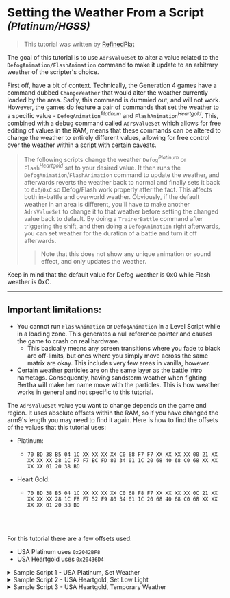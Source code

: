 # Setting the Weather From a Script <sup>*(Platinum/HGSS)*</sup>

> This tutorial was written by [RefinedPlat](https://www.romhacking.net/community/6532/)

The goal of this tutorial is to use `AdrsValueSet` to alter a value related to the `DefogAnimation/FlashAnimation` command to make it update to an arbitrary weather of the scripter's choice.

First off, have a bit of context. Technically, the Generation 4 games have a command dubbed `ChangeWeather` that would alter the weather currently loaded by the area. Sadly, this command is dummied out, and will not work. However, the games do feature a pair of commands that set the weather to a specific value - `DefogAnimation`<sup>*Platinum*</sup> and `FlashAnimation`<sup>*Heartgold*</sup>. This, combined with a debug command called `AdrsValueSet` which allows for free editing of values in the RAM, means that these commands can be altered to change the weather to entirely different values, allowing for free control over the weather within a script with certain caveats.

>The following scripts change the weather `Defog`<sup>*Platinum*</sup> or `Flash`<sup>*Heartgold*</sup> set to your desired value. It then runs the `DefogAnimation`/`FlashAnimation` command to update the weather, and afterwards reverts the weather back to normal and finally sets it back to `0x0`/`0xC` so Defog/Flash work properly after the fact. This affects both in-battle and overworld weather. Obviously, if the default weather in an area is different, you'll have to make another `AdrsValueSet` to change it to that weather before setting the changed value back to default.
By doing a `TrainerBattle` command after triggering the shift, and then doing a `DefogAnimation` right afterwards, you can set weather for the duration of a battle and turn it off afterwards.
>> Note that this does not show any unique animation or sound effect, and only updates the weather.

Keep in mind that the default value for Defog weather is 0x0 while Flash weather is 0xC.

---
## Important limitations:
- You cannot run `FlashAnimation` or `DefogAnimation` in a Level Script while in a loading zone. This generates a null reference pointer and causes the game to crash on real hardware.
  - This basically means any screen transitions where you fade to black are off-limits, but ones where you simply move across the same matrix are okay. This includes very few areas in vanilla, however.
- Certain weather particles are on the same layer as the battle intro nametags. Consequently, having sandstorm weather when fighting Bertha will make her name move with the particles. This is how weather works in general and not specific to this tutorial.

The `AdrsValueSet` value you want to change depends on the game and region. It uses absolute offsets within the RAM, so if you have changed the arm9's length you may need to find it again. Here is how to find the offsets of the values that this tutorial uses:

- Platinum:

  - `70 BD 38 B5 04 1C XX XX XX XX C0 68 F7 F7 XX XX XX XX 00 21 XX XX XX XX 28 1C F7 F7 BC FD 80 34 01 1C 20 68 40 68 C0 68 XX XX XX XX 01 20 38 BD`

- Heart Gold: 

  - `70 BD 38 B5 04 1C XX XX XX XX C0 68 F8 F7 XX XX XX XX 0C 21 XX XX XX XX 28 1C F8 F7 52 F9 80 34 01 1C 20 68 40 68 C0 68 XX XX XX XX 01 20 38 BD`

<br><br>

For this tutorial there are a few offsets used: 
- USA Platinum uses `0x2042BF8`
- USA Heartgold uses `0x20436D4`

<details>
  <summary> Sample Script 1 - USA Platinum, Set Weather </summary>
  
```asm
Script 1:
	AdrsValueSet 0x2042BF8 0x##
	DefogAnimation
	AdrsValueSet 0x2042BF8 0x0
End
```
  
</details>

<details>
  <summary> Sample Script 2 - USA Heartgold, Set Low Light </summary>
  
```asm
Script 1:
	AdrsValueSet 0x20436D4 0xD
	FlashAnimation
	AdrsValueSet 0x20436D4 0xC
End
```
  
</details>

<details>
  <summary> Sample Script 3 - USA Heartgold, Temporary Weather</summary>
  
```asm
Script 2:
  AdrsValueSet 0x20436D4 0x##
	FlashAnimation
	AdrsValueSet 0x20436D4 0x0
	[Script Contents]
	FlashAnimation
	AdrsValueSet 0x20436D4 0xC
End
```
</details>
